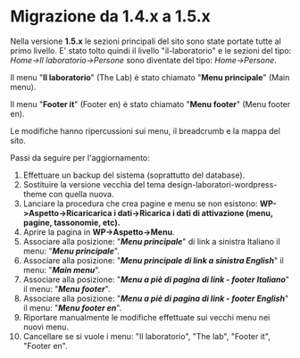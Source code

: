 # Migrazione da 1.4.x a 1.5.x

Nella versione **1.5.x** le sezioni principali del sito sono state portate tutte al primo livello.
E' stato tolto quindi il livello "il-laboratorio" e le sezioni del tipo: *Home->Il laboratorio->Persone* sono diventate del tipo: *Home->Persone*.

Il menu "**Il laboratorio**" (The Lab) è stato chiamato "**Menu principale**" (Main menu).

Il menu "**Footer it**" (Footer en) è stato chiamato "**Menu footer**" (Menu footer en).

Le modifiche hanno ripercussioni sui menu, il breadcrumb e la mappa del sito.

Passi da seguire per l'aggiornamento:

1) Effettuare un backup del sistema (soprattutto del database).
2) Sostituire la versione vecchia del tema design-laboratori-wordpress-theme con quella nuova.
3) Lanciare la procedura che crea pagine e menu se non esistono: **WP->Aspetto->Ricaricarica i dati->Ricarica i dati di attivazione (menu, pagine, tassonomie, etc).**
4) Aprire la pagina in **WP->Aspetto->Menu**.
5) Associare alla posizione:  "***Menu principale***" di link a sinistra Italiano il menu: "***Menu principale***".
6) Associare alla posizione: "***Menu principale di link a sinistra English***" il menu: "***Main menu***".
7) Associare alla posizione: "***Menu a piè di pagina di link - footer Italiano***" il menu: "***Menu footer***".
8) Associare alla posizione: "***Menu a piè di pagina di link - footer English***"  il menu:  "***Menu footer en***".
9) Riportare manualmente le modifiche effettuate sui vecchi menu nei nuovi menu.
10) Cancellare se si vuole i menu: "Il laboratorio", "The lab", "Footer it", "Footer en".
